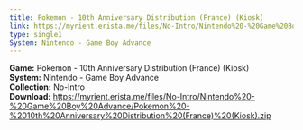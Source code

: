 ```yaml
---
title: Pokemon - 10th Anniversary Distribution (France) (Kiosk)
link: https://myrient.erista.me/files/No-Intro/Nintendo%20-%20Game%20Boy%20Advance/Pokemon%20-%2010th%20Anniversary%20Distribution%20(France)%20(Kiosk).zip
type: single1
System: Nintendo - Game Boy Advance
---
```

<b>Game:</b> Pokemon - 10th Anniversary Distribution (France) (Kiosk)<br>
<b>System:</b> Nintendo - Game Boy Advance<br>
<b>Collection:</b> No-Intro<br>
<b>Download:</b> https://myrient.erista.me/files/No-Intro/Nintendo%20-%20Game%20Boy%20Advance/Pokemon%20-%2010th%20Anniversary%20Distribution%20(France)%20(Kiosk).zip